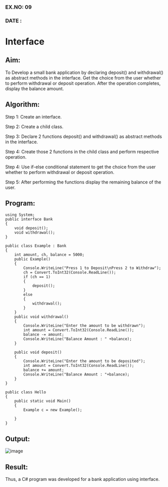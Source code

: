 ### EX.NO: 09

### DATE : 

# Interface

## Aim:

To Develop a small bank application by declaring deposit() and withdrawal() as abstract methods in the interface. Get the choice from the user whether to perform withdrawal or deposit operation. After the operation completes, display the balance amount.

## Algorithm:

Step 1: Create an interface.

Step 2: Create a child class.

Step 3: Declare 2 functions deposit() and withdrawal() as abstract methods in the interface.

Step 4: Create those 2 functions in the child class and perform respective operation.

Step 4: Use if-else conditional statement to get the choice from the user whether to perform withdrawal or deposit operation.

Step 5: After performing the functions display the remaining balance of the user.

## Program:
```python3
using System;
public interface Bank
{
    void deposit();
    void withdrawal();
}

public class Example : Bank
{
    int amount, ch, balance = 5000;
    public Example()
    {
        Console.WriteLine("Press 1 to Deposit\nPress 2 to Withdraw");
        ch = Convert.ToInt32(Console.ReadLine());
        if (ch == 1)
        {
            deposit();
        }
        else
        {
            withdrawal();
        }
    }
    public void withdrawal()
    {
        Console.WriteLine("Enter the amount to be withdrawn");
        int amount = Convert.ToInt32(Console.ReadLine());
        balance -= amount;
        Console.WriteLine("Balance Amount : " +balance);
    }

    public void deposit()
    {
        Console.WriteLine("Enter the amount to be deposited");
        int amount = Convert.ToInt32(Console.ReadLine());
        balance += amount;
        Console.WriteLine("Balance Amount : "+balance);
    }
}

public class Hello
{
    public static void Main()
    {
        Example c = new Example();
        
    }
}

```

## Output:

![image](https://user-images.githubusercontent.com/81132849/172983011-dad0d01a-4306-444b-a748-2f7645d52141.png)


## Result:

Thus, a C# program was developed for a bank application using interface.


